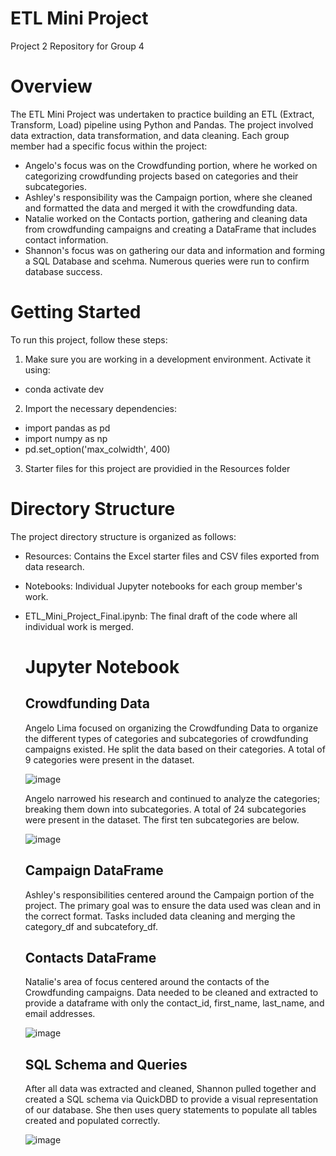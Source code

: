 # ETL Mini Project 
Project 2 Repository for Group 4

# Overview
The ETL Mini Project was undertaken to practice building an ETL (Extract, Transform, Load) pipeline using Python and Pandas. The project involved data extraction, data transformation, and data cleaning. Each group member had a specific focus within the project:

+ Angelo's focus was on the Crowdfunding portion, where he worked on categorizing crowdfunding projects based on categories and their subcategories.
+ Ashley's responsibility was the Campaign portion, where she cleaned and formatted the data and merged it with the crowdfunding data.
+ Natalie worked on the Contacts portion, gathering and cleaning data from crowdfunding campaigns and creating a DataFrame that includes contact information.
+ Shannon's focus was on gathering our data and information and forming a SQL Database and scehma. Numerous queries were run to confirm database success. 

# Getting Started
To run this project, follow these steps: 
1. Make sure you are working in a development environment. Activate it using:
  + conda activate dev
2. Import the necessary dependencies:
+ import pandas as pd
+ import numpy as np
+ pd.set_option('max_colwidth', 400)
3. Starter files for this project are providied in the Resources folder

# Directory Structure
The project directory structure is organized as follows:

+ Resources: Contains the Excel starter files and CSV files exported from data research.
+ Notebooks: Individual Jupyter notebooks for each group member's work.
+ ETL_Mini_Project_Final.ipynb: The final draft of the code where all individual work is merged.

  # Jupyter Notebook
  ## Crowdfunding Data
  Angelo Lima focused on organizing the Crowdfunding Data to organize the different types of categories and subcategories of crowdfunding campaigns existed. He split the data based on their categories. A total of 9 categories were present in the dataset.
  
    ![image](https://github.com/sunshinebearlloyd/Crowdfunding_ETL/assets/132225987/6281a629-c999-44d3-ad5c-5d211b467c41)

  Angelo narrowed his research and continued to analyze the categories; breaking them down into subcategories. A total of 24 subcategories were present in the dataset. The first ten subcategories are below.
  
  ![image](https://github.com/sunshinebearlloyd/Crowdfunding_ETL/assets/132225987/1dcbfc79-1e05-4a30-839c-5eb3082ffa04)

  ## Campaign DataFrame
  Ashley's responsibilities centered around the Campaign portion of the project. The primary goal was to ensure the data used was clean and in the correct format. Tasks included data cleaning and merging the category_df and subcatefory_df. 

  ## Contacts DataFrame
  Natalie's area of focus centered around the contacts of the Crowdfunding campaigns. Data needed to be cleaned and extracted to provide a dataframe with only the contact_id, first_name, last_name, and email addresses. 
  
  ![image](https://github.com/sunshinebearlloyd/Crowdfunding_ETL/assets/132225987/d2e3572f-7ab9-4e06-92c9-895466266825)

  ## SQL Schema and Queries
  After all data was extracted and cleaned, Shannon pulled together and created a SQL schema via QuickDBD to provide a visual representation of our database. She then uses query statements to populate all tables created and populated correctly. 
  
  ![image](https://github.com/sunshinebearlloyd/Crowdfunding_ETL/assets/132225987/3aecab61-1a60-4244-9d81-d546dcd3a02d)





